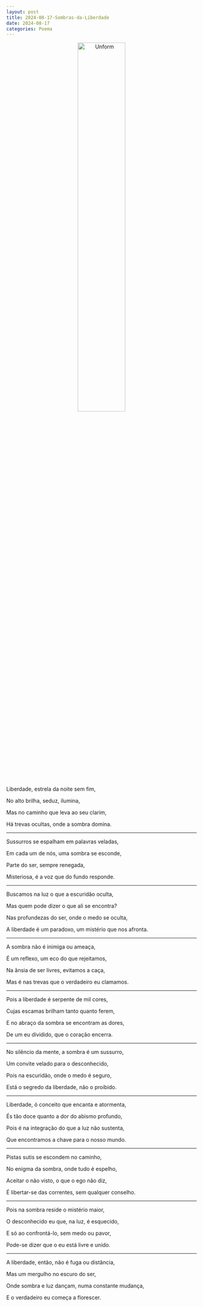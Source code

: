 ```yaml
---
layout: post
title: 2024-08-17-Sombras-da-Liberdade
date: 2024-08-17
categories: Poema
---
```


<p align="center">
<img src="{{ site.baseurl }}/images/2024-08-17-Sombras-da-Liberdade.webp" 
height="50%" width="50%" alt="Unform" />
</p>

Liberdade, estrela da noite sem fim,

No alto brilha, seduz, ilumina,

Mas no caminho que leva ao seu clarim,

Há trevas ocultas, onde a sombra domina.

---

Sussurros se espalham em palavras veladas,

Em cada um de nós, uma sombra se esconde,

Parte do ser, sempre renegada,

Misteriosa, é a voz que do fundo responde.

---

Buscamos na luz o que a escuridão oculta,

Mas quem pode dizer o que ali se encontra?

Nas profundezas do ser, onde o medo se oculta,

A liberdade é um paradoxo, um mistério que nos afronta.

---

A sombra não é inimiga ou ameaça,

É um reflexo, um eco do que rejeitamos,

Na ânsia de ser livres, evitamos a caça,

Mas é nas trevas que o verdadeiro eu clamamos.

---

Pois a liberdade é serpente de mil cores,

Cujas escamas brilham tanto quanto ferem,

E no abraço da sombra se encontram as dores,

De um eu dividido, que o coração encerra.

---

No silêncio da mente, a sombra é um sussurro,

Um convite velado para o desconhecido,

Pois na escuridão, onde o medo é seguro,

Está o segredo da liberdade, não o proibido.

---

Liberdade, ó conceito que encanta e atormenta,

És tão doce quanto a dor do abismo profundo,

Pois é na integração do que a luz não sustenta,

Que encontramos a chave para o nosso mundo.

---

Pistas sutis se escondem no caminho,

No enigma da sombra, onde tudo é espelho,

Aceitar o não visto, o que o ego não diz,

É libertar-se das correntes, sem qualquer conselho.

---

Pois na sombra reside o mistério maior,

O desconhecido eu que, na luz, é esquecido,

E só ao confrontá-lo, sem medo ou pavor,

Pode-se dizer que o eu está livre e unido.

---

A liberdade, então, não é fuga ou distância,

Mas um mergulho no escuro do ser,

Onde sombra e luz dançam, numa constante mudança,

E o verdadeiro eu começa a florescer.